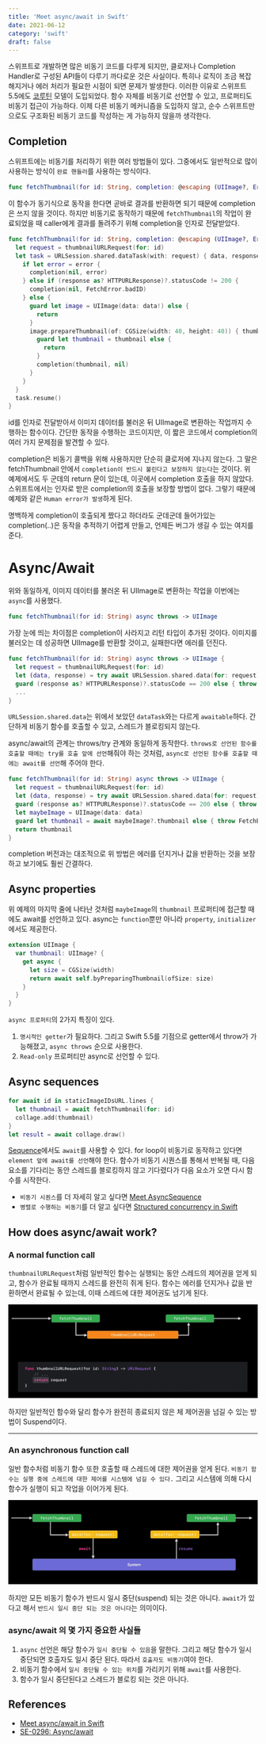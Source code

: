 ```yaml
---
title: 'Meet async/await in Swift'
date: 2021-06-12
category: 'swift'
draft: false
---
```


스위프트로 개발하면 많은 비동기 코드를 다루게 되지만, 클로저나 Completion Handler로 구성된 API들이 다루기 까다로운 것은 사실이다. 특히나 로직이 조금 복잡해지거나 에러 처리가 필요한 시점이 되면 문제가 발생한다. 이러한 이유로 스위프트 5.5에도 [코루틴](https://en.wikipedia.org/wiki/Coroutine) 모델이 도입되었다. 함수 자체를 비동기로 선언할 수 있고, 프로퍼티도 비동기 접근이 가능하다. 이제 다른 비동기 메커니즘을 도입하지 않고, 순수 스위프트만으로도 구조화된 비동기 코드를 작성하는 게 가능하지 않을까 생각한다.

## Completion
스위프트에는 비동기를 처리하기 위한 여러 방법들이 있다. 그중에서도 일반적으로 많이 사용하는 방식이 `완료 핸들러`를 사용하는 방식이다.

```swift
func fetchThumbnail(for id: String, completion: @escaping (UIImage?, Error?) -> Void)
```
이 함수가 동기식으로 동작을 한다면 곧바로 결과를 반환하면 되기 때문에 completion은 쓰지 않을 것이다. 하지만 비동기로 동작하기 때문에 `fetchThumbnail`의 작업이 완료되었을 때 caller에게 결과를 돌려주기 위해 completion을 인자로 전달받았다.

```swift
func fetchThumbnail(for id: String, completion: @escaping (UIImage?, Error?) -> Void) {
  let request = thumbnailURLRequest(for: id)
  let task = URLSession.shared.dataTask(with: request) { data, response, error in
    if let error = error {
      completion(nil, error)
    } else if (response as? HTTPURLResponse)?.statusCode != 200 {
      completion(nil, FetchError.badID)
    } else {
      guard let image = UIImage(data: data!) else {
        return
      }
      image.prepareThumbnail(of: CGSize(width: 40, height: 40)) { thumbnail in
        guard let thumbnail = thumbnail else {
          return
        }
        completion(thumbnail, nil)
      }
    }
  }
  task.resume()
}
```
id를 인자로 전달받아서 이미지 데이터를 불러온 뒤 UIImage로 변환하는 작업까지 수행하는 함수이다. 간단한 동작을 수행하는 코드이지만, 이 짧은 코드에서 completion의 여러 가지 문제점을 발견할 수 있다.

completion은 비동기 콜백을 위해 사용하지만 단순히 클로저에 지나지 않는다. 그 말은 fetchThumbnail 안에서 `completion이 반드시 불린다고 보장하지 않는다`는 것이다. 위 예제에서도 두 군데의 return 문이 있는데, 이곳에서 completion 호출을 하지 않았다. 스위프트에서는 인자로 받은 completion의 호출을 보장할 방법이 없다. 그렇기 때문에 예제와 같은 `Human error가 발생`하게 된다.

명백하게 completion이 호출되게 짰다고 하더라도 군데군데 들어가있는 completion(..)은 동작을 추적하기 어렵게 만들고, 언제든 버그가 생길 수 있는 여지를 준다.

# Async/Await

위와 동일하게, 이미지 데이터를 불러온 뒤 UIImage로 변환하는 작업을 이번에는 `async`를 사용했다.

```swift
func fetchThumbnail(for id: String) async throws -> UIImage
```

가장 눈에 띄는 차이점은 completion이 사라지고 리턴 타입이 추가된 것이다. 이미지를 불러오는 데 성공하면 UIImage를 반환할 것이고, 실패한다면 에러를 던진다.

```swift
func fetchThumbnail(for id: String) async throws -> UIImage {
  let request = thumbnailURLRequest(for: id)
  let (data, response) = try await URLSession.shared.data(for: request)
  guard (response as? HTTPURLResponse)?.statusCode == 200 else { throw FetchError.badID }
  ...
}
```

`URLSession.shared.data`는 위에서 보았던 `dataTask`와는 다르게 `awaitable`하다. 간단하게 비동기 함수를 호출할 수 있고, 스레드가 블로킹되지 않는다.

async/await의 관계는 throws/try 관계와 동일하게 동작한다. `throws로 선언된 함수를 호출할 때에는 try를 호출 앞에 선언`해줘야 하는 것처럼, `async로 선언된 함수를 호출할 때에는 await를 선언`해 주어야 한다.

```swift
func fetchThumbnail(for id: String) async throws -> UIImage {
  let request = thumbnailURLRequest(for: id)
  let (data, response) = try await URLSession.shared.data(for: request)
  guard (response as? HTTPURLResponse)?.statusCode == 200 else { throw FetchError.badID }
  let maybeImage = UIImage(data: data)
  guard let thumbnail = await maybeImage?.thumbnail else { throw FetchError.badImage }
  return thumbnail
}
```

completion 버전과는 대조적으로 위 방법은 에러를 던지거나 값을 반환하는 것을 보장하고 보기에도 훨씬 간결하다.

## Async properties

위 예제의 마지막 줄에 나타난 것처럼 `maybeImage`의 `thumbnail` 프로퍼티에 접근할 때에도 await를 선언하고 있다. async는 `function`뿐만 아니라 `property`, `initializer`에서도 제공한다.

```swift
extension UIImage {
  var thumbnail: UIImage? {
    get async {
      let size = CGSize(width)
      return await self.byPreparingThumbnail(ofSize: size)
    }
  }
}
```

`async 프로퍼티`의 2가지 특징이 있다. 
1. `명시적인 getter`가 필요하다. 그리고 Swift 5.5를 기점으로 getter에서 throw가 가능해졌고, `async throws` 순으로 사용한다.
2. `Read-only` 프로퍼티만 async로 선언할 수 있다.

## Async sequences

```swift
for await id in staticImageIDsURL.lines {
  let thumbnail = await fetchThumbnail(for: id)
  collage.add(thumbnail)
}
let result = await collage.draw()
```

[Sequence](https://developer.apple.com/documentation/swift/sequence)에서도 `await`를 사용할 수 있다. for loop이 비동기로 동작하고 있다면 `element 앞에 await를 선언`해야 한다. 함수가 비동기 시퀀스를 통해서 반복될 때, 다음 요소를 기다리는 동안 스레드를 블로킹하지 않고 기다렸다가 다음 요소가 오면 다시 함수를 시작한다.

- `비동기 시퀀스`를 더 자세히 알고 싶다면 [Meet AsyncSequence]()
- `병렬로 수행하는 비동기`를 더 알고 싶다면 [Structured concurrency in Swift](https://developer.apple.com/videos/play/wwdc2021/10134/)

## How does async/await work? 

### A normal function call
`thumbnailURLRequest`처럼 일반적인 함수는 실행되는 동안 스레드의 제어권을 얻게 되고, 함수가 완료될 때까지 스레드를 완전히 쥐게 된다. 함수는 에러를 던지거나 값을 반환하면서 완료될 수 있는데, 이때 스레드에 대한 제어권도 넘기게 된다.

![](./images/meet-async-await-in-swift-1.png)

하지만 일반적인 함수와 달리 함수가 완전히 종료되지 않은 체 제어권을 넘길 수 있는 방법이 Suspend이다.

---

### An asynchronous function call

일반 함수처럼 비동기 함수 또한 호출할 때 스레드에 대한 제어권을 얻게 된다. `비동기 함수는 실행 중에 스레드에 대한 제어를 시스템에 넘길 수 있다.` 그리고 시스템에 의해 다시 함수가 실행이 되고 작업을 이어가게 된다.

![](./images/meet-async-await-in-swift-2.png)

하지만 모든 비동기 함수가 반드시 일시 중단(suspend) 되는 것은 아니다. `await`가 있다고 해서 `반드시 일시 중단 되는 것은 아니다`는 의미이다.

### async/await 의 몇 가지 중요한 사실들

1. `async` 선언은 해당 함수가 `일시 중단될 수 있음`을 말한다. 그리고 해당 함수가 일시 중단되면 호출자도 일시 중단 된다. 따라서 `호출자도 비동기`여야 한다.
2. 비동기 함수에서 `일시 중단될 수 있는 위치`를 가리키기 위해 `await`를 사용한다.
3. 함수가 일시 중단된다고 스레드가 블로킹 되는 것은 아니다.


## References

- [Meet async/await in Swift](https://developer.apple.com/videos/play/wwdc2021/10132/)
- [SE-0296: Async/await](https://github.com/apple/swift-evolution/blob/main/proposals/0296-async-await.md)
